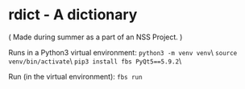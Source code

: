 # rdict - A dictionary
( Made during summer as a part of an NSS Project. )

Runs in a Python3 virtual environment:
`python3 -m venv venv`\\
`source venv/bin/activate`\\
`pip3 install fbs PyQt5==5.9.2`\\

Run (in the virtual environment):
`fbs run`

